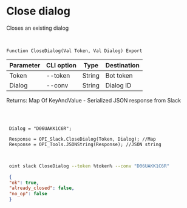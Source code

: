 ﻿---
sidebar_position: 2
---

# Close dialog
 Closes an existing dialog


<br/>


`Function CloseDialog(Val Token, Val Dialog) Export`

 | Parameter | CLI option | Type | Destination |
 |-|-|-|-|
 | Token | --token | String | Bot token |
 | Dialog | --conv | String | Dialog ID |

 
 Returns: Map Of KeyAndValue - Serialized JSON response from Slack

<br/>




```bsl title="Code example"
 
 Dialog = "D06UAKK1C6R";
 
 Response = OPI_Slack.CloseDialog(Token, Dialog); //Map
 Response = OPI_Tools.JSONString(Response); //JSON string
 
```
	


```sh title="CLI command example"
 
 oint slack CloseDialog --token %token% --conv "D06UAKK1C6R"

```

```json title="Result"
 {
 "ok": true,
 "already_closed": false,
 "no_op": false
 }
```
